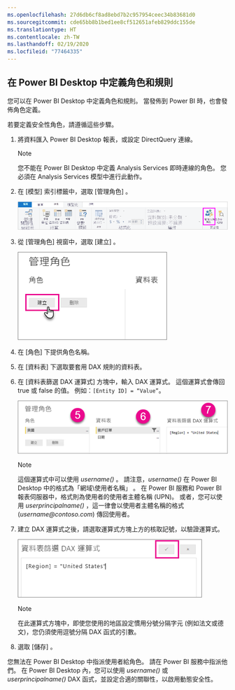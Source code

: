 ```yaml
---
ms.openlocfilehash: 27d6db6cf8ad8ebd7b2c957954ceec34b83681d0
ms.sourcegitcommit: cde65bb8b1bed1ee8cf512651afeb829ddc155de
ms.translationtype: HT
ms.contentlocale: zh-TW
ms.lasthandoff: 02/19/2020
ms.locfileid: "77464335"
---
```

## <a name="define-roles-and-rules-in-power-bi-desktop"></a>在 Power BI Desktop 中定義角色和規則
您可以在 Power BI Desktop 中定義角色和規則。 當發佈到 Power BI 時，也會發佈角色定義。

若要定義安全性角色，請遵循這些步驟。

1. 將資料匯入 Power BI Desktop 報表，或設定 DirectQuery 連線。
   
   > [!NOTE]
   > 您不能在 Power BI Desktop 中定義 Analysis Services 即時連線的角色。 您必須在 Analysis Services 模型中進行此動作。
   > 
   > 
2. 在 [模型]  索引標籤中，選取 [管理角色]  。
   
   ![選取 [管理角色]](./media/rls-desktop-define-roles/powerbi-desktop-security.png)
3. 從 [管理角色]  視窗中，選取 [建立]  。
   
   ![選取 [建立]](./media/rls-desktop-define-roles/powerbi-desktop-security-create-role.png)
4. 在 [角色]  下提供角色名稱。 
5. 在 [資料表]  下選取要套用 DAX 規則的資料表。
6. 在 [資料表篩選 DAX 運算式]  方塊中，輸入 DAX 運算式。 這個運算式會傳回 true 或 false 的值。 例如：```[Entity ID] = “Value”```。
      
   ![[管理角色] 視窗](./media/rls-desktop-define-roles/powerbi-desktop-security-create-rule.png)

   > [!NOTE]
   > 這個運算式中可以使用 *username()* 。 請注意，*username()* 在 Power BI Desktop 中的格式為「網域\使用者名稱」  。 在 Power BI 服務和 Power BI 報表伺服器中，格式則為使用者的使用者主體名稱 (UPN)。 或者，您可以使用 *userprincipalname()* ，這一律會以使用者主體名稱的格式 (*username\@contoso.com*) 傳回使用者。
   > 
   > 

7. 建立 DAX 運算式之後，請選取運算式方塊上方的核取記號，以驗證運算式。
      
   ![有效的 DAX 運算式](./media/rls-desktop-define-roles/powerbi-desktop-security-validate-dax.png)
   
   > [!NOTE]
   > 在此運算式方塊中，即使您使用的地區設定慣用分號分隔字元 (例如法文或德文)，您仍須使用逗號分隔 DAX 函式的引數。 
   >
   >
   
8. 選取 [儲存]  。

您無法在 Power BI Desktop 中指派使用者給角色。 請在 Power BI 服務中指派他們。 在 Power BI Desktop 內，您可以使用 *username()* 或 *userprincipalname()* DAX 函式，並設定合適的關聯性，以啟用動態安全性。 


